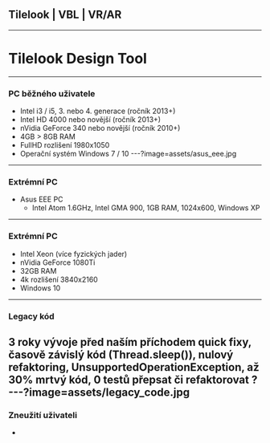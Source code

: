 ## Tilelook | VBL | VR/AR
---
# Tilelook Design Tool
---
### PC běžného uživatele
- Intel  i3 / i5, 3. nebo 4. generace (ročník 2013+)
- Intel HD 4000 nebo novější (ročník 2013+)
- nVidia GeForce 340 nebo novější (ročník 2010+)
- 4GB > 8GB RAM
- FullHD rozlišení 1980x1050
- Operační systém Windows 7 / 10
---?image=assets/asus_eee.jpg
---
### Extrémní PC
- Asus EEE PC
  - Intel Atom 1.6GHz, Intel GMA 900, 1GB RAM, 1024x600, Windows XP
---
### Extrémní PC
- Intel Xeon (více fyzických jader)
- nVidia GeForce 1080Ti
- 32GB RAM
- 4k rozlišení 3840x2160
- Windows 10
---
### Legacy kód
3 roky vývoje před naším příchodem
quick fixy, časově závislý kód (Thread.sleep()), nulový refaktoring, UnsupportedOperationException, až 30% mrtvý kód, 0 testů
přepsat či refaktorovat ?
---?image=assets/legacy_code.jpg
---
### Zneužití uživateli
- 